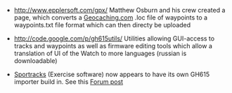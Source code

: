   * http://www.epplersoft.com/gpx/ Matthew Osburn and his crew created a page, which converts a [Geocaching.com](http://www.geocaching.com) .loc file of waypoints to a waypoints.txt file format which can then directy be uploaded

  * http://code.google.com/p/gh615utils/ Utilities allowing GUI-access to tracks and waypoints as well as firmware editing tools which allow a translation of UI of the Watch to more languages (russian is downloadable)

  * [Sportracks](http://www.zonefivesoftware.com/SportTracks/) (Exercise software) now appears to have its own GH615 importer build in. See this [Forum post](http://www.zonefivesoftware.com/SportTracks/Forums/viewtopic.php?p=14921#14921)